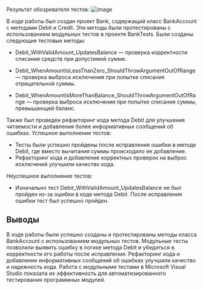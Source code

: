 Результат обозревателя тестов:
![image](https://github.com/user-attachments/assets/949df82e-b0c8-4ef4-aa96-79b97b9e2e87)

В ходе работы был создан проект Bank, содержащий класс BankAccount с методами Debit и Credit. Эти методы были протестированы с использованием модульных тестов в проекте BankTests. 
Были созданы следующие тестовые методы:

- Debit_WithValidAmount_UpdatesBalance — проверка корректности списания средств при допустимой сумме.

- Debit_WhenAmountIsLessThanZero_ShouldThrowArgumentOutOfRange — проверка выброса исключения при попытке списания отрицательной суммы.

- Debit_WhenAmountIsMoreThanBalance_ShouldThrowArgumentOutOfRange — проверка выброса исключения при попытке списания суммы, превышающей баланс.

Также был проведен рефакторинг кода метода Debit для улучшения читаемости и добавления более информативных сообщений об ошибках.
Успешное выполнение тестов:
- Тесты были успешно пройдены после исправления ошибки в методе Debit, где вместо вычитания суммы происходило ее добавление.
- Рефакторинг кода и добавление корректных проверок на выброс исключений улучшили качество кода.

Неуспешное выполнение тестов:
- Изначально тест Debit_WithValidAmount_UpdatesBalance не был пройден из-за ошибки в коде метода Debit. После исправления ошибки тест был успешно пройден.

## Выводы 
В ходе работы были успешно созданы и протестированы методы класса BankAccount с использованием модульных тестов.
Модульные тесты позволили выявить ошибку в логике метода Debit и убедиться в корректности его работы после исправления.
Рефакторинг кода и добавление информативных сообщений об ошибках улучшили качество и надежность кода.
Работа с модульными тестами в Microsoft Visual Studio показала их эффективность для автоматизированного тестирования программных модулей.



